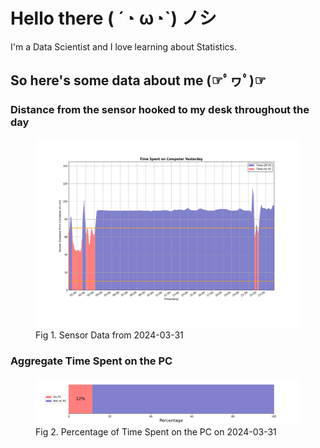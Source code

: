 
# Hello there ( ´◔ ω◔`) ノシ

I'm a Data Scientist and I love learning about Statistics.

## So here's some data about me (☞ﾟヮﾟ)☞


### Distance from the sensor hooked to my desk throughout the day
<figure>
  <picture>
    <source media="(prefers-color-scheme: dark)" srcset="Pi/readme/graphs/lineplot/dark-plot-2024-03-31.png">
    <source media="(prefers-color-scheme: light)" srcset="Pi/readme/graphs/lineplot/light-plot-2024-03-31.png">
    <img alt="Shows a black logo in light color mode and a white one in dark color mode." src="Pi/readme/graphs/lineplot/light-plot-2024-03-31.png">
  </picture>
  <figcaption>Fig 1. Sensor Data from 2024-03-31</figcaption>
</figure>



### Aggregate Time Spent on the PC
<figure>
  <picture>
    <source media="(prefers-color-scheme: dark)" srcset="Pi/readme/graphs/barplot/dark-plot-2024-03-31.png">
    <source media="(prefers-color-scheme: light)" srcset="Pi/readme/graphs/barplot/light-plot-2024-03-31.png">
    <img alt="Shows a black logo in light color mode and a white one in dark color mode." src="Pi/readme/graphs/barplot/light-plot-2024-03-31.png">
  </picture>
  <figcaption>Fig 2. Percentage of Time Spent on the PC on 2024-03-31</figcaption>
</figure>
